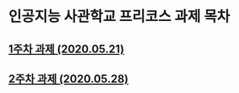 # 인공지능 사관학교 프리코스 과제 목차

## [1주차 과제 (2020.05.21)](1주차과제.ipynb)
## [2주차 과제 (2020.05.28)](2주차과제.ipynb)
